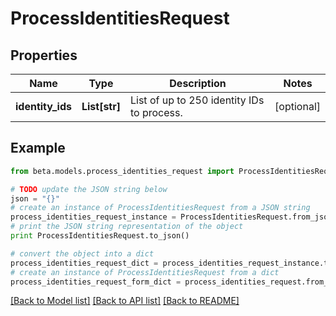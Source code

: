 # ProcessIdentitiesRequest


## Properties
Name | Type | Description | Notes
------------ | ------------- | ------------- | -------------
**identity_ids** | **List[str]** | List of up to 250 identity IDs to process. | [optional] 

## Example

```python
from beta.models.process_identities_request import ProcessIdentitiesRequest

# TODO update the JSON string below
json = "{}"
# create an instance of ProcessIdentitiesRequest from a JSON string
process_identities_request_instance = ProcessIdentitiesRequest.from_json(json)
# print the JSON string representation of the object
print ProcessIdentitiesRequest.to_json()

# convert the object into a dict
process_identities_request_dict = process_identities_request_instance.to_dict()
# create an instance of ProcessIdentitiesRequest from a dict
process_identities_request_form_dict = process_identities_request.from_dict(process_identities_request_dict)
```
[[Back to Model list]](../README.md#documentation-for-models) [[Back to API list]](../README.md#documentation-for-api-endpoints) [[Back to README]](../README.md)


